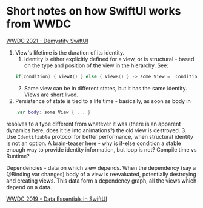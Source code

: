 # Short notes on how SwiftUI works from WWDC

[WWDC 2021 - Demystify SwiftUI](https://developer.apple.com/videos/play/wwdc2021/10022)

1. View's lifetime is the duration of its identity.
    1. Identity is either explicitly defined for a view, or is structural - based on the type and position of the view in the hierarchy.
    See: 
    ```swift 
    if(condition) { ViewA() } else { ViewB() } -> some View = _ConditionalView<ViewA, ViewB> TrueView vs False view - identity.
    ```
    2. Same view can be in different states, but it has the same identity. Views are short lived.
2. Persistence of state is tied to a life time - basically, as soon as body in
```swift
    var body: some View { ... }
```
resolves to a type different from whatever it was (there is an apparent dynamics here, does it tie into animations?) the old view is destroyed.
3. Use ```Identifiable``` protocol for better performance, when structural identity is not an option. A brain-teaser here - why is if-else condition a stable enough way to provide identity information, but loop is not? Compile time vs Runtime?

Dependencies - data on which view depends. When the dependency (say a @Binding var changes) body of a view is reevaluated, potentially destroying and creating views. This data form a dependency graph, all the views which depend on a data. 

[WWDC 2019 - Data Essentials in SwiftUI](https://developer.apple.com/videos/play/wwdc2020/10040)
